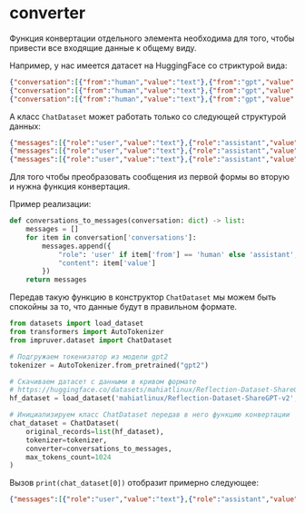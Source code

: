 # converter

Функция конвертации отдельного элемента необходима для того, чтобы привести все входящие данные к общему виду.

Например, у нас имеется датасет на HuggingFace со стриктурой вида:

```json lines
{"conversation":[{"from":"human","value":"text"},{"from":"gpt","value":"text"}]}
{"conversation":[{"from":"human","value":"text"},{"from":"gpt","value":"text"}]}
{"conversation":[{"from":"human","value":"text"},{"from":"gpt","value":"text"}]}
```

А класс `ChatDataset` может работать только со следующей структурой данных:

```json lines
{"messages":[{"role":"user","value":"text"},{"role":"assistant","value":"text"}]}
{"messages":[{"role":"user","value":"text"},{"role":"assistant","value":"text"}]}
{"messages":[{"role":"user","value":"text"},{"role":"assistant","value":"text"}]}
```

Для того чтобы преобразовать сообщения из первой формы во вторую и нужна функция конвертация.

Пример реализации:

```python
def conversations_to_messages(conversation: dict) -> list:
    messages = []
    for item in conversation['conversations']:
        messages.append({
            "role": 'user' if item['from'] == 'human' else 'assistant',
            "content": item['value']
        })
    return messages
```

Передав такую функцию в конструктор `ChatDataset` мы можем быть спокойны за то, что данные будут в правильном формате.

```python
from datasets import load_dataset
from transformers import AutoTokenizer
from impruver.dataset import ChatDataset

# Подгружаем токенизатор из модели gpt2
tokenizer = AutoTokenizer.from_pretrained("gpt2")

# Скачиваем датасет с данными в кривом формате
# https://huggingface.co/datasets/mahiatlinux/Reflection-Dataset-ShareGPT-v2
hf_dataset = load_dataset('mahiatlinux/Reflection-Dataset-ShareGPT-v2', split='train')

# Инициализируем класс ChatDataset передав в него функцию конвертации
chat_dataset = ChatDataset(
    original_records=list(hf_dataset),
    tokenizer=tokenizer,
    converter=conversations_to_messages,
    max_tokens_count=1024
)
```

Вызов `print(chat_dataset[0])` отобразит примерно следующее:

```json lines
{"messages":[{"role":"user","value":"text"},{"role":"assistant","value":"text"}]}
```

